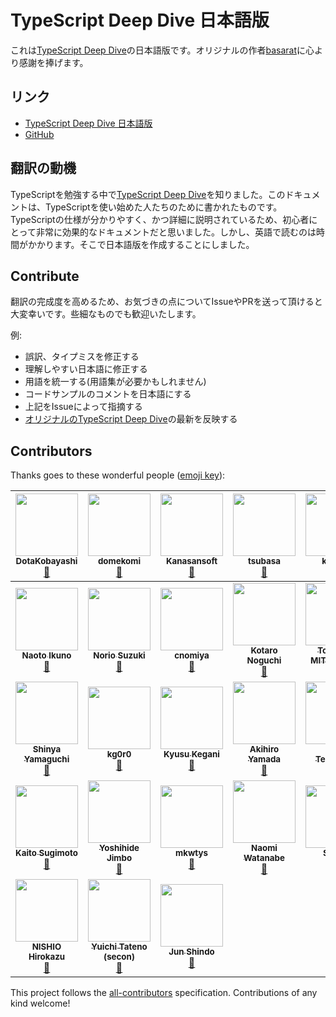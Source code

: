 # TypeScript Deep Dive 日本語版
これは[TypeScript Deep Dive](https://basarat.gitbooks.io/typescript/)の日本語版です。オリジナルの作者[basarat](https://github.com/basarat)に心より感謝を捧げます。

## リンク
- [TypeScript Deep Dive 日本語版](https://typescript-jp.gitbook.io/deep-dive/getting-started)
- [GitHub](https://github.com/yohamta/typescript-book-jp/)

## 翻訳の動機
TypeScriptを勉強する中で[TypeScript Deep Dive](https://github.com/basarat/typescript-book/)を知りました。このドキュメントは、TypeScriptを使い始めた人たちのために書かれたものです。TypeScriptの仕様が分かりやすく、かつ詳細に説明されているため、初心者にとって非常に効果的なドキュメントだと思いました。しかし、英語で読むのは時間がかかります。そこで日本語版を作成することにしました。

## Contribute
翻訳の完成度を高めるため、お気づきの点についてIssueやPRを送って頂けると大変幸いです。些細なものでも歓迎いたします。

例:
- 誤訳、タイプミスを修正する
- 理解しやすい日本語に修正する
- 用語を統一する(用語集が必要かもしれません)
- コードサンプルのコメントを日本語にする
- 上記をIssueによって指摘する
- [オリジナルのTypeScript Deep Dive](https://github.com/basarat/typescript-book/)の最新を反映する


## Contributors

Thanks goes to these wonderful people ([emoji key](https://github.com/kentcdodds/all-contributors#emoji-key)):

<!-- ALL-CONTRIBUTORS-LIST:START - Do not remove or modify this section -->
<!-- prettier-ignore -->
| [<img src="https://avatars3.githubusercontent.com/u/1092564?v=4" width="100px;"/><br /><sub><b>DotaKobayashi</b></sub>](https://github.com/DotaKobayashi)<br />[📖](https://github.com/yohamta/typescript-book/commits?author=DotaKobayashi "Documentation") | [<img src="https://avatars2.githubusercontent.com/u/40785264?v=4" width="100px;"/><br /><sub><b>domekomi</b></sub>](https://github.com/domekomi)<br />[📖](https://github.com/yohamta/typescript-book/commits?author=domekomi "Documentation") | [<img src="https://avatars1.githubusercontent.com/u/44207?v=4" width="100px;"/><br /><sub><b>Kanasansoft</b></sub>](http://www.kanasansoft.com/)<br />[📖](https://github.com/yohamta/typescript-book/commits?author=Kanasansoft "Documentation") | [<img src="https://avatars0.githubusercontent.com/u/1013588?v=4" width="100px;"/><br /><sub><b>tsubasa</b></sub>](https://github.com/tsubasa)<br />[📖](https://github.com/yohamta/typescript-book/commits?author=tsubasa "Documentation") | [<img src="https://avatars1.githubusercontent.com/u/3702151?v=4" width="100px;"/><br /><sub><b>kazuau</b></sub>](https://github.com/kazuau)<br />[📖](https://github.com/yohamta/typescript-book/commits?author=kazuau "Documentation") | [<img src="https://avatars3.githubusercontent.com/u/22269397?v=4" width="100px;"/><br /><sub><b>hello</b></sub>](https://github.com/yam-net)<br />[📖](https://github.com/yohamta/typescript-book/commits?author=yam-net "Documentation") | [<img src="https://avatars1.githubusercontent.com/u/27814360?v=4" width="100px;"/><br /><sub><b>szk0u</b></sub>](https://github.com/szk0u)<br />[📖](https://github.com/yohamta/typescript-book/commits?author=szk0u "Documentation") |
| :---: | :---: | :---: | :---: | :---: | :---: | :---: |
| [<img src="https://avatars2.githubusercontent.com/u/2884499?v=4" width="100px;"/><br /><sub><b>Naoto Ikuno</b></sub>](https://pandanoir.net)<br />[📖](https://github.com/yohamta/typescript-book/commits?author=pandanoir "Documentation") | [<img src="https://avatars2.githubusercontent.com/u/10488?v=4" width="100px;"/><br /><sub><b>Norio Suzuki</b></sub>](http://suzuki.tdiary.net/)<br />[📖](https://github.com/yohamta/typescript-book/commits?author=suzuki "Documentation") | [<img src="https://avatars2.githubusercontent.com/u/332808?v=4" width="100px;"/><br /><sub><b>cnomiya</b></sub>](https://github.com/cnomiya)<br />[📖](https://github.com/yohamta/typescript-book/commits?author=cnomiya "Documentation") | [<img src="https://avatars2.githubusercontent.com/u/1446527?v=4" width="100px;"/><br /><sub><b>Kotaro Noguchi</b></sub>](http://enk.hatenablog.com/archive/category/%E3%82%BD%E3%83%95%E3%83%88%E3%82%A6%E3%82%A7%E3%82%A2)<br />[📖](https://github.com/yohamta/typescript-book/commits?author=ko-noguchi "Documentation") | [<img src="https://avatars3.githubusercontent.com/u/28998?v=4" width="100px;"/><br /><sub><b>Tomohiro MITSUMUNE</b></sub>](http://mononofu.hatenablog.com/)<br />[📖](https://github.com/yohamta/typescript-book/commits?author=tmitz "Documentation") | [<img src="https://avatars0.githubusercontent.com/u/1425259?v=4" width="100px;"/><br /><sub><b>TAKAHASHI Shuuji</b></sub>](https://shuuji3.github.io/)<br />[📖](https://github.com/yohamta/typescript-book/commits?author=shuuji3 "Documentation") | [<img src="https://avatars0.githubusercontent.com/u/35870680?v=4" width="100px;"/><br /><sub><b>Gyo Tamura</b></sub>](https://gitlab.com/gyo)<br />[📖](https://github.com/yohamta/typescript-book/commits?author=t-gyo "Documentation") |
| [<img src="https://avatars3.githubusercontent.com/u/24648398?v=4" width="100px;"/><br /><sub><b>Shinya Yamaguchi</b></sub>](https://haskell.e-bigmoon.com/)<br />[📖](https://github.com/yohamta/typescript-book/commits?author=waddlaw "Documentation") | [<img src="https://avatars0.githubusercontent.com/u/33596117?v=4" width="100px;"/><br /><sub><b>kg0r0</b></sub>](https://github.com/kg0r0)<br />[📖](https://github.com/yohamta/typescript-book/commits?author=kg0r0 "Documentation") | [<img src="https://avatars1.githubusercontent.com/u/7877932?v=4" width="100px;"/><br /><sub><b>Kyusu Kegani</b></sub>](https://github.com/YusukeSabi)<br />[📖](https://github.com/yohamta/typescript-book/commits?author=YusukeSabi "Documentation") | [<img src="https://avatars0.githubusercontent.com/u/35517210?v=4" width="100px;"/><br /><sub><b>Akihiro Yamada</b></sub>](https://github.com/akihiro117)<br />[📖](https://github.com/yohamta/typescript-book/commits?author=akihiro117 "Documentation") | [<img src="https://avatars0.githubusercontent.com/u/13657589?v=4" width="100px;"/><br /><sub><b>Yuki Terashima</b></sub>](https://blog.y-temp4.com)<br />[📖](https://github.com/yohamta/typescript-book/commits?author=y-temp4 "Documentation") | [<img src="https://avatars1.githubusercontent.com/u/140096?v=4" width="100px;"/><br /><sub><b>tbotaq</b></sub>](https://github.com/tbotaq)<br />[📖](https://github.com/yohamta/typescript-book/commits?author=tbotaq "Documentation") | [<img src="https://avatars2.githubusercontent.com/u/20086673?v=4" width="100px;"/><br /><sub><b>Munieru</b></sub>](https://munieru.jp)<br />[📖](https://github.com/yohamta/typescript-book/commits?author=munierujp "Documentation") |
| [<img src="https://avatars2.githubusercontent.com/u/36184621?v=4" width="100px;"/><br /><sub><b>Kaito Sugimoto</b></sub>](https://about.hellorusk.net)<br />[📖](https://github.com/yohamta/typescript-book/commits?author=7ma7X "Documentation") | [<img src="https://avatars0.githubusercontent.com/u/86085?v=4" width="100px;"/><br /><sub><b>Yoshihide Jimbo</b></sub>](https://github.com/jmblog)<br />[📖](https://github.com/yohamta/typescript-book/commits?author=jmblog "Documentation") | [<img src="https://avatars1.githubusercontent.com/u/5453675?v=4" width="100px;"/><br /><sub><b>mkwtys</b></sub>](https://twitter.com/mkwtys)<br />[📖](https://github.com/yohamta/typescript-book/commits?author=mkwtys "Documentation") | [<img src="https://avatars0.githubusercontent.com/u/4202537?v=4" width="100px;"/><br /><sub><b>Naomi Watanabe</b></sub>](https://www.napoleon-na.com)<br />[📖](https://github.com/yohamta/typescript-book/commits?author=napoleon-na "Documentation") | [<img src="https://avatars3.githubusercontent.com/u/1048112?v=4" width="100px;"/><br /><sub><b>Sinack</b></sub>](http://sinack.com)<br />[📖](https://github.com/yohamta/typescript-book/commits?author=sinack "Documentation") | [<img src="https://avatars1.githubusercontent.com/u/16703337?v=4" width="100px;"/><br /><sub><b>numb86</b></sub>](https://numb86.net/)<br />[📖](https://github.com/yohamta/typescript-book/commits?author=numb86 "Documentation") | [<img src="https://avatars1.githubusercontent.com/u/2564871?v=4" width="100px;"/><br /><sub><b>シュール</b></sub>](https://nagoya-benkyokai.com)<br />[📖](https://github.com/yohamta/typescript-book/commits?author=shule517 "Documentation") |
| [<img src="https://avatars2.githubusercontent.com/u/315198?v=4" width="100px;"/><br /><sub><b>NISHIO Hirokazu</b></sub>](http://www.nhiro.org/)<br />[📖](https://github.com/yohamta/typescript-book/commits?author=nishio "Documentation") | [<img src="https://avatars1.githubusercontent.com/u/3500?v=4" width="100px;"/><br /><sub><b>Yuichi Tateno (secon)</b></sub>](http://about.me/hotchpotch)<br />[📖](https://github.com/yohamta/typescript-book/commits?author=hotchpotch "Documentation") | [<img src="https://avatars1.githubusercontent.com/u/46585162?v=4" width="100px;"/><br /><sub><b>Jun Shindo</b></sub>](https://github.com/jay-es)<br />[📖](https://github.com/yohamta/typescript-book/commits?author=jay-es "Documentation") |
<!-- ALL-CONTRIBUTORS-LIST:END -->

This project follows the [all-contributors](https://github.com/kentcdodds/all-contributors) specification. Contributions of any kind welcome!
